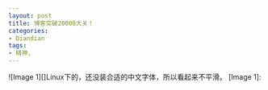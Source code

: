 ```yaml
---
layout: post
title: 博客突破20000大关！
categories:
- Diandian
tags:
- 精神, 
---
```

!\[Image 1\]\[\]Linux下的，还没装合适的中文字体，所以看起来不平滑。 \[Image 1\]: